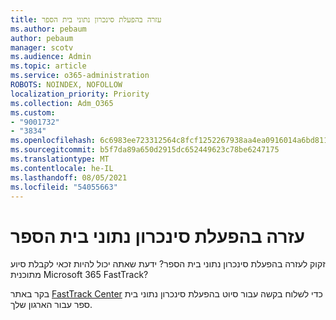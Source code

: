 ```yaml
---
title: עזרה בהפעלת סינכרון נתוני בית הספר
ms.author: pebaum
author: pebaum
manager: scotv
ms.audience: Admin
ms.topic: article
ms.service: o365-administration
ROBOTS: NOINDEX, NOFOLLOW
localization_priority: Priority
ms.collection: Adm_O365
ms.custom:
- "9001732"
- "3834"
ms.openlocfilehash: 6c6983ee723312564c8fcf1252267938aa4ea0916014a6bd81188308f4cdb488
ms.sourcegitcommit: b5f7da89a650d2915dc652449623c78be6247175
ms.translationtype: MT
ms.contentlocale: he-IL
ms.lasthandoff: 08/05/2021
ms.locfileid: "54055663"
---
```

# <a name="help-enabling-school-data-sync"></a>עזרה בהפעלת סינכרון נתוני בית הספר

זקוק לעזרה בהפעלת סינכרון נתוני בית הספר? ידעת שאתה יכול להיות זכאי לקבלת סיוע מתוכנית Microsoft 365 FastTrack?

בקר באתר [FastTrack Center](https://www.microsoft.com/fasttrack) כדי לשלוח בקשה עבור סיוט בהפעלת סינכרון נתוני בית ספר עבור הארגון שלך.
